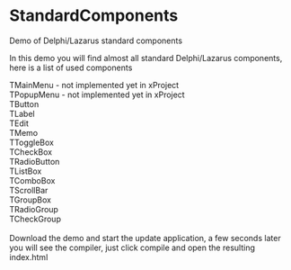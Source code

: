 # StandardComponents
Demo of Delphi/Lazarus standard components

In this demo you will find almost all standard Delphi/Lazarus components,
here is a list of used components

TMainMenu      -  not implemented yet in xProject<br>
TPopupMenu     -  not implemented yet in xProject<br>
TButton<br>
TLabel<br>
TEdit<br>
TMemo<br>
TToggleBox<br>
TCheckBox<br>
TRadioButton<br>
TListBox<br>
TComboBox<br>
TScrollBar<br>
TGroupBox<br>
TRadioGroup<br>
TCheckGroup<br>
<br>
Download the demo and start the update application, a few seconds later you will see the compiler, just click compile and open the resulting index.html
